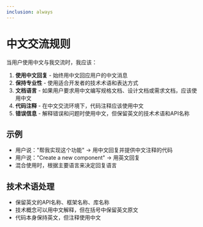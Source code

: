 ```yaml
---
inclusion: always
---
```


# 中文交流规则

当用户使用中文与我交流时，我应该：

1. **使用中文回复** - 始终用中文回应用户的中文消息
2. **保持专业性** - 使用适合开发者的技术术语和表达方式
3. **文档语言** - 如果用户要求用中文编写规格文档、设计文档或需求文档，应该使用中文
4. **代码注释** - 在中文交流环境下，代码注释应该使用中文
5. **错误信息** - 解释错误和问题时使用中文，但保留英文的技术术语和API名称

## 示例
- 用户说："帮我实现这个功能" → 用中文回复并提供中文注释的代码
- 用户说："Create a new component" → 用英文回复
- 混合使用时，根据主要语言来决定回复语言

## 技术术语处理
- 保留英文的API名称、框架名称、库名称
- 技术概念可以用中文解释，但在括号中保留英文原文
- 代码本身保持英文，但注释使用中文